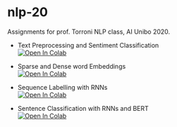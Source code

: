 # nlp-20
Assignments for prof. Torroni NLP class, AI Unibo 2020.

- Text Preprocessing and Sentiment Classification  
[![Open In Colab](https://colab.research.google.com/assets/colab-badge.svg)](https://github.com/buoi/nlp-20/blob/main/Assignment1.ipynb)

- Sparse and Dense word Embeddings  
[![Open In Colab](https://colab.research.google.com/assets/colab-badge.svg)](https://github.com/buoi/nlp-20/blob/main/Assignment_2.ipynb)

- Sequence Labelling with RNNs  
[![Open In Colab](https://colab.research.google.com/assets/colab-badge.svg)](https://github.com/buoi/nlp-20/blob/main/Assignment_3.ipynb)

- Sentence Classification with RNNs and BERT  
[![Open In Colab](https://colab.research.google.com/assets/colab-badge.svg)](https://github.com/buoi/nlp-20/blob/main/Assignment_4.ipynb)
